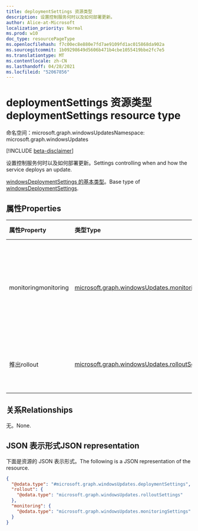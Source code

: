 ```yaml
---
title: deploymentSettings 资源类型
description: 设置控制服务何时以及如何部署更新。
author: Alice-at-Microsoft
localization_priority: Normal
ms.prod: w10
doc_type: resourcePageType
ms.openlocfilehash: f7c00ec8e880e7fd7ae9109fd1ac015868da902a
ms.sourcegitcommit: 1b09298649d5606b471b4cbe1055419bbe2fc7e5
ms.translationtype: MT
ms.contentlocale: zh-CN
ms.lasthandoff: 04/28/2021
ms.locfileid: "52067856"
---
```

# <a name="deploymentsettings-resource-type"></a><span data-ttu-id="72d06-103">deploymentSettings 资源类型</span><span class="sxs-lookup"><span data-stu-id="72d06-103">deploymentSettings resource type</span></span>

<span data-ttu-id="72d06-104">命名空间：microsoft.graph.windowsUpdates</span><span class="sxs-lookup"><span data-stu-id="72d06-104">Namespace: microsoft.graph.windowsUpdates</span></span>

[!INCLUDE [beta-disclaimer](../../includes/beta-disclaimer.md)]

<span data-ttu-id="72d06-105">设置控制服务何时以及如何部署更新。</span><span class="sxs-lookup"><span data-stu-id="72d06-105">Settings controlling when and how the service deploys an update.</span></span>

<span data-ttu-id="72d06-106">[windowsDeploymentSettings 的基本类型](../resources/windowsupdates-windowsdeploymentsettings.md)。</span><span class="sxs-lookup"><span data-stu-id="72d06-106">Base type of [windowsDeploymentSettings](../resources/windowsupdates-windowsdeploymentsettings.md).</span></span>

## <a name="properties"></a><span data-ttu-id="72d06-107">属性</span><span class="sxs-lookup"><span data-stu-id="72d06-107">Properties</span></span>
|<span data-ttu-id="72d06-108">属性</span><span class="sxs-lookup"><span data-stu-id="72d06-108">Property</span></span>|<span data-ttu-id="72d06-109">类型</span><span class="sxs-lookup"><span data-stu-id="72d06-109">Type</span></span>|<span data-ttu-id="72d06-110">说明</span><span class="sxs-lookup"><span data-stu-id="72d06-110">Description</span></span>|
|:---|:---|:---|
|<span data-ttu-id="72d06-111">monitoring</span><span class="sxs-lookup"><span data-stu-id="72d06-111">monitoring</span></span>|[<span data-ttu-id="72d06-112">microsoft.graph.windowsUpdates.monitoringSettings</span><span class="sxs-lookup"><span data-stu-id="72d06-112">microsoft.graph.windowsUpdates.monitoringSettings</span></span>](../resources/windowsupdates-monitoringsettings.md)|<span data-ttu-id="72d06-113">设置管理条件，以监视要采取的自动操作。</span><span class="sxs-lookup"><span data-stu-id="72d06-113">Settings governing conditions to monitor and automated actions to take.</span></span>|
|<span data-ttu-id="72d06-114">推出</span><span class="sxs-lookup"><span data-stu-id="72d06-114">rollout</span></span>|[<span data-ttu-id="72d06-115">microsoft.graph.windowsUpdates.rolloutSettings</span><span class="sxs-lookup"><span data-stu-id="72d06-115">microsoft.graph.windowsUpdates.rolloutSettings</span></span>](../resources/windowsupdates-rolloutsettings.md)|<span data-ttu-id="72d06-116">设置如何推出内容。</span><span class="sxs-lookup"><span data-stu-id="72d06-116">Settings governing how the content is rolled out.</span></span>|

## <a name="relationships"></a><span data-ttu-id="72d06-117">关系</span><span class="sxs-lookup"><span data-stu-id="72d06-117">Relationships</span></span>
<span data-ttu-id="72d06-118">无。</span><span class="sxs-lookup"><span data-stu-id="72d06-118">None.</span></span>

## <a name="json-representation"></a><span data-ttu-id="72d06-119">JSON 表示形式</span><span class="sxs-lookup"><span data-stu-id="72d06-119">JSON representation</span></span>
<span data-ttu-id="72d06-120">下面是资源的 JSON 表示形式。</span><span class="sxs-lookup"><span data-stu-id="72d06-120">The following is a JSON representation of the resource.</span></span>
<!-- {
  "blockType": "resource",
  "@odata.type": "microsoft.graph.windowsUpdates.deploymentSettings"
}
-->
``` json
{
  "@odata.type": "#microsoft.graph.windowsUpdates.deploymentSettings",
  "rollout": {
    "@odata.type": "microsoft.graph.windowsUpdates.rolloutSettings"
  },
  "monitoring": {
    "@odata.type": "microsoft.graph.windowsUpdates.monitoringSettings"
  }
}
```

